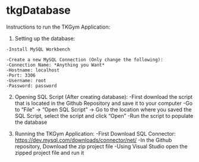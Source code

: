 # tkgDatabase
Instructions to run the TKGym Application:

  1. Setting up the database:
  
    -Install MySQL Workbench
    
    -Create a new MySQL Connection (Only change the following):
    -Connection Name: *Anything you Want*
    -Hostname: localhost
    -Port: 3306
    -Username: root
    -Password: password
      
  2. Opening SQL Script (After creating database):
    -First download the script that is located in the Github Repository and save it to your computer
    -Go to “File” → “Open SQL Script” → Go to the location where you saved the SQL Script, select the script and click “Open”
    -Run the script to populate the database
    
  3. Running the TKGym Application:
    -First Download SQL Connector: https://dev.mysql.com/downloads/connector/net/
    -In the Github repository, Download the zip project file
    -Using Visual Studio open the zipped project file and run it
    

